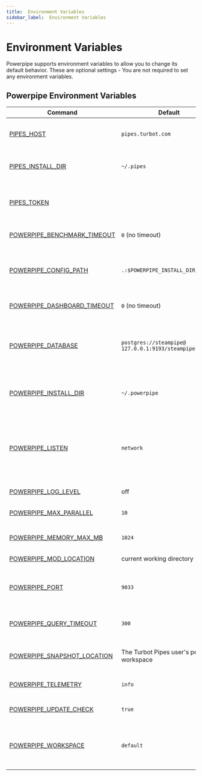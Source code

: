 ```yaml
---
title:  Environment Variables
sidebar_label:  Environment Variables
---
```


# Environment Variables

Powerpipe supports environment variables to allow you to change its default behavior.  These are optional settings - You are not required to set any environment variables.

## Powerpipe Environment Variables

| Command | Default | Description
|-|-|-
| [PIPES_HOST](reference/env-vars/pipes_host)  | `pipes.turbot.com` | Set the Turbot Pipes host, for connecting to Turbot Pipes workspace.
| [PIPES_INSTALL_DIR](reference/env-vars/pipes_install_dir)  | `~/.pipes` | Set the installation directory for files used with [Turbot Pipes](https://turbot.com/pipes/docs), such as login tokens.
| [PIPES_TOKEN](reference/env-vars/pipes_token)  |  | Set the Turbot Pipes authentication token for connecting to Turbot Pipes workspace.
| [POWERPIPE_BENCHMARK_TIMEOUT](/docs/reference/env-vars/powerpipe_benchmark_timeout) | `0` (no timeout) | Set the benchmark execution timeout, in seconds.
| [POWERPIPE_CONFIG_PATH](reference/env-vars/powerpipe_config_path)  | `.:$POWERPIPE_INSTALL_DIR/config` | Sets the search path for [configuration files](/docs/reference/config-files).  `POWERPIPE_CONFIG_PATH` accepts a colon-separated list of directories.  
| [POWERPIPE_DASHBOARD_TIMEOUT](/docs/reference/env-vars/powerpipe_dashboard_timeout) | `0` (no timeout) | Set the dashboard execution timeout, in seconds.
| [POWERPIPE_DATABASE](reference/env-vars/powerpipe_database)  | `postgres://steampipe@` <br /> `127.0.0.1:9193/steampipe` | A database connection string or [Turbot Pipes workspace](https://pipes.turbot.com) to use as the default database.  The default is a local [Steampipe](https://steampipe.io) instance.
| [POWERPIPE_INSTALL_DIR](reference/env-vars/powerpipe_install_dir)  | `~/.powerpipe` | Set the installation directory for powerpipe. Internal powerpipe files will be written to this path.
| [POWERPIPE_LISTEN](reference/env-vars/powerpipe_listen)  | `network` | Specifies the IP addresses on which `powerpipe server` will listen for connections from clients. Currently supported values are `local` (localhost only) or `network` (all IP addresses).
| [POWERPIPE_LOG_LEVEL](reference/env-vars/powerpipe_log_level)  | off | Set the logging output level.
| [POWERPIPE_MAX_PARALLEL](reference/env-vars/powerpipe_max_parallel)  | `10` | Set the maximum number of parallel executions.
| [POWERPIPE_MEMORY_MAX_MB](reference/env-vars/powerpipe_memory_max_mb)  | `1024` | Set a soft memory limit for the `powerpipe` process. 
| [POWERPIPE_MOD_LOCATION](reference/env-vars/powerpipe_mod_location)  | current working directory | Set the workspace working directory.
| [POWERPIPE_PORT](reference/env-vars/powerpipe_port)  | `9033` | Specifies the TCP port on which `powerpipe server` will listen for connections from clients. 
| [POWERPIPE_QUERY_TIMEOUT](reference/env-vars/powerpipe_query_timeout)  |  `300` | Set the amount of time to wait for a query to complete before timing out, in seconds.
| [POWERPIPE_SNAPSHOT_LOCATION](/docs/reference/env-vars/powerpipe_snapshot_location) | The Turbot Pipes user's personal workspace | Set the Turbot Pipes workspace or filesystem path for writing snapshots.
| [POWERPIPE_TELEMETRY](reference/env-vars/powerpipe_telemetry)  | `info` | Set the level of telemetry data to collect and send.
| [POWERPIPE_UPDATE_CHECK](reference/env-vars/powerpipe_update_check)| `true` | Enable/disable automatic update checking.
| [POWERPIPE_WORKSPACE](reference/env-vars/powerpipe_workspace)  | `default` | Set the Powerpipe workspace .  This can be named workspace from `workspaces.ppc` or a remote Powerpipe Cloud workspace.

